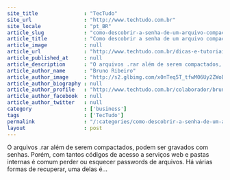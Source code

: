 ```yaml
---
site_title               : "TecTudo"
site_url                 : "http://www.techtudo.com.br"
site_locale              : "pt_BR"
article_slug             : "como-descobrir-a-senha-de-um-arquivo-compactado-rar"
article_title            : "Como descobrir a senha de um arquivo compactado .rar"
article_image            : null
article_url              : "http://www.techtudo.com.br/dicas-e-tutoriais/noticia/2013/12/como-descobrir-senha-de-um-arquivo-compactado-rar.html"
article_published_at     : null
article_description      : "O arquivos .rar além de serem compactados, podem ser gravados com senhas. Porém, com tantos códigos de acesso a serviços web e pastas internas é comum perder ou esquecer passwords de arquivos. Há várias formas de recuperar, uma delas é..."
article_author_name      : "Bruno Ribeiro"
article_author_image     : "http://s2.glbimg.com/x0nTeq5T_tfwM06Uy2ZWoBLY9zc=/30x30/s2.glbimg.com/30lQAKWmR17gC-0YQSMjzX8nTko=/140x140/s.glbimg.com/po/tt2/f/original/2013/11/12/img_29014663829323_1_.jpeg"
article_author_biography : null
article_author_profile   : "http://www.techtudo.com.br/colaborador/bruno-ribeiro.html"
article_author_facebook  : null
article_author_twitter   : null
category                 : ['business']
tags                     : ['TecTudo']
permalink                : "/:categories/como-descobrir-a-senha-de-um-arquivo-compactado-rar/"
layout                   : post
---
```


O arquivos .rar além de serem compactados, podem ser gravados com senhas. Porém, com tantos códigos de acesso a serviços web e pastas internas é comum perder ou esquecer passwords de arquivos. Há várias formas de recuperar, uma delas é...
